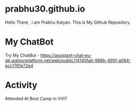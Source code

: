 # prabhu30.github.io
Hello There , i am Prabhu Kalyan. This is My Github Repository.

# My ChatBot
Try My ChatBot - https://assistant-chat-eu-gb.watsonplatform.net/web/public/14140fab-988b-495f-a064-ecc1781e72ed

# Activity
Attended AI Boot Camp in VVIT
